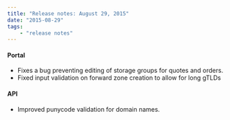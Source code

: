 ```yaml
---
title: "Release notes: August 29, 2015"
date: "2015-08-29"
tags:
    - "release notes"
---
```


#### Portal
+ Fixes a bug preventing editing of storage groups for quotes and orders.
+ Fixed input validation on forward zone creation to allow for long gTLDs

#### API
+ Improved punycode validation for domain names.
